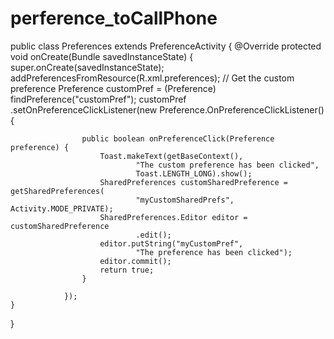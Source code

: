 # perference_toCallPhone
public class Preferences extends PreferenceActivity {
    @Override
    protected void onCreate(Bundle savedInstanceState) {
        super.onCreate(savedInstanceState);
        addPreferencesFromResource(R.xml.preferences);
        // Get the custom preference
        Preference customPref = (Preference) findPreference("customPref");
        customPref
                .setOnPreferenceClickListener(new Preference.OnPreferenceClickListener() {

                    public boolean onPreferenceClick(Preference preference) {
                        Toast.makeText(getBaseContext(),
                                "The custom preference has been clicked",
                                Toast.LENGTH_LONG).show();
                        SharedPreferences customSharedPreference = getSharedPreferences(
                                "myCustomSharedPrefs", Activity.MODE_PRIVATE);
                        SharedPreferences.Editor editor = customSharedPreference
                                .edit();
                        editor.putString("myCustomPref",
                                "The preference has been clicked");
                        editor.commit();
                        return true;
                    }

                });
    }
}
